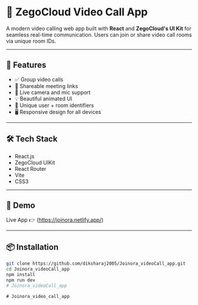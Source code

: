 # 🔵 ZegoCloud Video Call App

A modern video calling web app built with **React** and **ZegoCloud's UI Kit** for seamless real-time communication. 
Users can join or share video call rooms via unique room IDs.

---






## 🚀 Features

- ✅ Group video calls
- 🔗 Shareable meeting links
- 🎥 Live camera and mic support
- 💡 Beautiful animated UI
- 🔐 Unique user + room identifiers
- 🖥️ Responsive design for all devices







---

## 🛠️ Tech Stack

- React.js
- ZegoCloud UIKit
- React Router
- Vite
- CSS3





---

## 📸 Demo

Live App 👉 (https://joinora.netlify.app/)



---








## 📦 Installation

```bash
git clone https://github.com/diksharaj2005/Joinora_videoCall_app.git
cd Joinora_videoCall_app
npm install
npm run dev
#   J o i n o r a _ v i d e o C a l l _ a p p 
 
 #   J o i n o r a _ v i d e o _ c a l l _ a p p 
 
 
